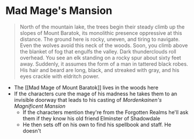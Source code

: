 # Mad Mage's Mansion
> North of the mountain lake, the trees begin their steady climb up the slopes of Mount Baratok, its monolithic presence oppressive at this distance. The ground here is rocky, uneven, and tiring to navigate. Even the wolves avoid this neck of the woods. Soon, you climb above the blanket of fog that engulfs the valley. Dark thunderclouds roll overhead.
> You see an elk standing on a rocky spur about sixty feet away. Suddenly, it assumes the form of a man in tattered black robes. His hair and beard are long, black, and streaked with gray, and his eyes crackle with eldritch power.

* The [[Mad Mage of Mount Baratok]] lives in the woods here
* If the characters cure the mage of his madness he takes them to an invisible doorway that leads to his casting of _Mordenkainen's Magnificent Mansion_
  * If the characters mention they're from the Forgotten Realms he'll ask them if they know his old friend Elminster of Shadowdale
  * He then sets off on his own to find his spellbook and staff. He doesn't 